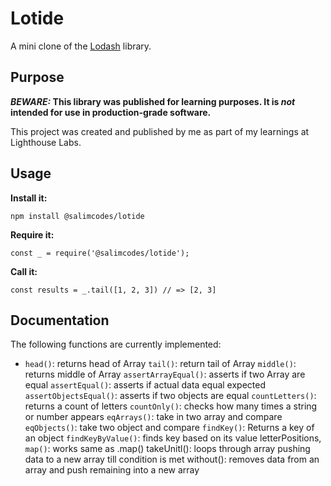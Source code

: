 # Lotide

A mini clone of the [Lodash](https://lodash.com) library.

## Purpose

**_BEWARE:_ This library was published for learning purposes. It is _not_ intended for use in production-grade software.**

This project was created and published by me as part of my learnings at Lighthouse Labs. 

## Usage

**Install it:**

`npm install @salimcodes/lotide`

**Require it:**

`const _ = require('@salimcodes/lotide');`

**Call it:**

`const results = _.tail([1, 2, 3]) // => [2, 3]`

## Documentation

The following functions are currently implemented:

* `head()`: returns head of Array
  `tail()`: return tail of Array
  `middle()`: returns middle of Array
  `assertArrayEqual()`: asserts if two Array are equal
  `assertEqual()`: asserts if actual data equal expected
  `assertObjectsEqual()`: asserts if two objects are equal
  `countLetters()`: returns a count of letters
  `countOnly()`: checks how many times a string or number appears 
  `eqArrays()`: take in two array and compare
  `eqObjects()`: take two object and compare
  `findKey()`: Returns a key of an object
  `findKeyByValue()`: finds key based on its value
  letterPositions,
  `map()`: works same as .map()
  takeUnitl(): loops through array pushing data to a new array till condition is met
  without(): removes data from an array and push remaining into a new array
